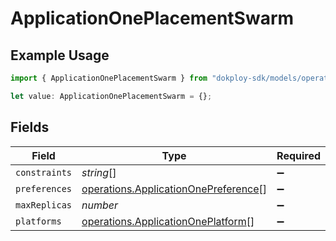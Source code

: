 # ApplicationOnePlacementSwarm

## Example Usage

```typescript
import { ApplicationOnePlacementSwarm } from "dokploy-sdk/models/operations";

let value: ApplicationOnePlacementSwarm = {};
```

## Fields

| Field                                                                                        | Type                                                                                         | Required                                                                                     | Description                                                                                  |
| -------------------------------------------------------------------------------------------- | -------------------------------------------------------------------------------------------- | -------------------------------------------------------------------------------------------- | -------------------------------------------------------------------------------------------- |
| `constraints`                                                                                | *string*[]                                                                                   | :heavy_minus_sign:                                                                           | N/A                                                                                          |
| `preferences`                                                                                | [operations.ApplicationOnePreference](../../models/operations/applicationonepreference.md)[] | :heavy_minus_sign:                                                                           | N/A                                                                                          |
| `maxReplicas`                                                                                | *number*                                                                                     | :heavy_minus_sign:                                                                           | N/A                                                                                          |
| `platforms`                                                                                  | [operations.ApplicationOnePlatform](../../models/operations/applicationoneplatform.md)[]     | :heavy_minus_sign:                                                                           | N/A                                                                                          |